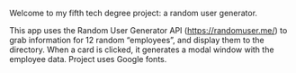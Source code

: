 Welcome to my fifth tech degree project: a random user generator.

This app uses the Random User Generator API (https://randomuser.me/) to grab information for 12 random “employees”, and display them to the directory. 
When a card is clicked, it generates a modal window with the employee data. 
Project uses Google fonts.
